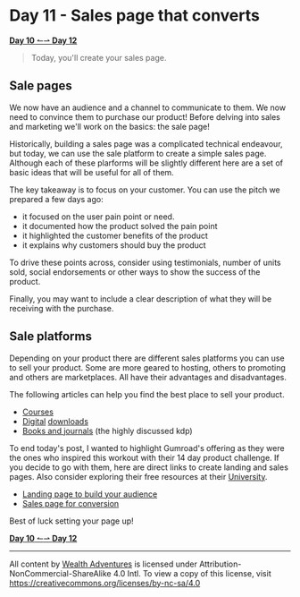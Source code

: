 # Day 11 - Sales page that converts

[**Day 10** ↼](21Q1_Day10.md)[⇀ **Day 12**](21Q1_Day12.md)

> Today, you'll create your sales page.

## Sale pages

We now have an audience and a channel to communicate to them. We now need to convince them to purchase our product! Before delving into sales and marketing we'll work on the basics: the sale page!

Historically, building a sales page was a complicated technical endeavour, but today, we can use the sale platform to create a simple sales page. Although each of these plarforms will be slightly different here are a set of basic ideas that will be useful for all of them.

The key takeaway is to focus on your customer. You can use the pitch we prepared a few days ago:

- it focused on the user pain point or need.
- it documented how the product solved the pain point
- it highlighted the customer benefits of the product
- it explains why customers should buy the product

To drive these points across, consider using testimonials, number of units sold, social endorsements or other ways to show the success of the product.

Finally, you may want to include a clear description of what they will be receiving with the purchase.

## Sale platforms

Depending on your product there are different sales platforms you can use to sell your product. Some are more geared to hosting, others to promoting and others are marketplaces. All have their advantages and disadvantages.

The following articles can help you find the best place to sell your product.

- [Courses](https://www.emailvendorselection.com/best-online-course-platforms/)
- [Digital](https://www.ecommerceceo.com/sell-digital-products/#top-tools-for-selling-digital-products) [downloads](https://www.shopify.com/blog/digital-products)
- [Books and journals](https://kdp.amazon.com/) (the highly discussed kdp)

To end today's post, I wanted to highlight Gumroad's offering as they were the ones who inspired this workout with their 14 day product challenge. If you decide to go with them, here are direct links to create landing and sales pages. Also consider exploring their free resources at their [University](https://gumroad.com/university).

- [Landing page to build your audience](https://gumroad.com/features/audience)
- [Sales page for conversion](https://help.gumroad.com/article/63-pre-order-products)

Best of luck setting your page up!

[**Day 10** ↼](21Q1_Day10.md)[⇀ **Day 12**](21Q1_Day12.md)

---

All content by [Wealth Adventures](https://wealthadventures.org) is licensed under Attribution-NonCommercial-ShareAlike 4.0 Intl. To view a copy of this license, visit <https://creativecommons.org/licenses/by-nc-sa/4.0>
